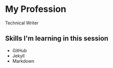 # My Profession

Technical Writer

## Skills I'm learning in this session

- GitHub
- Jekyll
- Markdown
